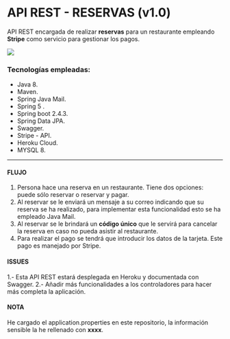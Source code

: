 # API REST - RESERVAS (v1.0)

API REST encargada de realizar **reservas** para un restaurante empleando **Stripe** como servicio para gestionar los pagos.

![](https://gblobscdn.gitbook.com/assets%2F-LKmGSg4qhizjqeDPHJC%2F-LNYSvjOO0iDvi4jFPoT%2F-LNYTa1g9lqk3aPeXmh3%2Fimage.png?alt=media&token=270371cc-0d76-449b-a892-0bccc0ed8fa4)

### Tecnologías empleadas:
- Java 8.
- Maven.
- Spring Java Mail.
- Spring 5 .
- Spring boot 2.4.3.
- Spring Data JPA.
- Swagger.
- Stripe - API.
- Heroku Cloud.
- MYSQL 8.

------------
#### FLUJO
1.  Persona hace una reserva en un restaurante. Tiene dos opciones: puede sólo reservar o reservar y pagar.
2. Al reservar se le enviará un mensaje a su correo indicando que su reserva se ha realizado, para implementar esta funcionalidad esto se ha empleado Java Mail. 
3. Al reservar se le brindará un **código único** que le servirá para cancelar la reserva en caso no pueda asistir al restaurante.
4. Para realizar el pago se tendrá que introducir los datos de la tarjeta. Este pago es manejado por Stripe.

#### ISSUES
1.- Esta API REST estará desplegada en Heroku y documentada con Swagger.
2.- Añadir más funcionalidades a los controladores para hacer más completa la aplicación.

#### NOTA
He cargado el application.properties en este repositorio, la información sensible la he rellenado con **xxxx**.
